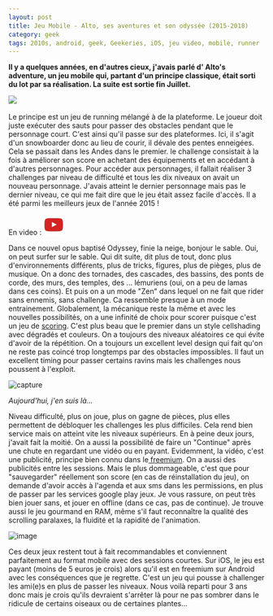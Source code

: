 ```yaml
---
layout: post
title: Jeu Mobile - Alto, ses aventures et son odyssée (2015-2018)
category: geek
tags: 2010s, android, geek, Geekeries, iOS, jeu video, mobile, runner
---
```

**Il y a quelques années, en d'autres cieux, j'avais parlé d' Alto's adventure, un jeu mobile qui, partant d'un principe classique, était sorti du lot par sa réalisation. La suite est sortie fin Juillet.**

<img src="https://upload.wikimedia.org/wikipedia/commons/thumb/e/e3/Alto%27s_Adventure_animation_-_01_Chasm.gif/250px-Alto%27s_Adventure_animation_-_01_Chasm.gif">

Le principe est un jeu de running mélangé à de la plateforme. Le joueur doit juste exécuter des sauts pour passer des obstacles pendant que le personnage court. C'est ainsi qu'il passe sur des plateformes. Ici, il s'agit d'un snowboarder donc au lieu de courir, il dévale des pentes enneigées. Cela se passait dans les Andes dans le premier. le challenge consistait à la fois à améliorer son score en achetant des équipements et en accédant à d'autres personnages. Pour accéder aux personnages, il fallait réaliser 3 challenges par niveau de difficulté et tous les dix niveaux on avait un nouveau personnage. J'avais atteint le dernier personnage mais pas le dernier niveau, ce qui me fait dire que le jeu était assez facile d'accès. Il a été parmi les meilleurs jeux de l'année 2015 !

En video : [![video](/images/youtube.png)](https://www.youtube.com/watch?v=PaZsrAi6iJg)

Dans ce nouvel opus baptisé Odyssey, finie la neige, bonjour le sable. Oui, on peut surfer sur le sable. Qui dit suite, dit plus de tout, donc plus d'environnements différents, plus de tricks, figures, plus de pièges, plus de musique. On a donc des tornades, des cascades, des bassins, des ponts de corde, des murs, des temples, des ... lémuriens (oui, on a peu de lamas dans ces coins). Et puis on a un mode "Zen" dans lequel on ne fait que rider sans ennemis, sans challenge. Ca ressemble presque à un mode entrainement. Globalement, la mécanique reste la même et avec les nouvelles possibilités, on a une infinité de choix pour scorer puisque c'est un jeu de <a href="https://fr.wikipedia.org/wiki/Score_(nombre_de_points)">scoring</a>. C'est plus beau que le premier dans un style cellshading avec dégradés et couleurs. On a toujours des niveaux aléatoires ce qui évite d'avoir de la répétition. On a toujours un excellent level design qui fait qu'on ne reste pas coincé trop longtemps par des obstacles impossibles. Il faut un excellent timing pour passer certains ravins mais les challenges nous poussent à l'exploit.

![capture](https://filedn.eu/llqi9IBxlYouGRXYG2xlROb/img/2018/alto1.jpg)

*Aujourd'hui, j'en suis là...*

Niveau difficulté, plus on joue, plus on gagne de pièces, plus elles permettent de débloquer les challenges les plus difficiles. Cela rend bien service mais on atteint vite les niveaux supérieurs. En à peine deux jours, j'avait fait la moitié. On a aussi la possibilité de faire un "Continue" après une chute en regardant une vidéo ou en payant. Evidemment, la vidéo, c'est une publicité, principe bien connu dans le<a href="https://cheziceman.wordpress.com/2017/01/15/jeu-mobile-comment-le-freemium-tue-le-jeu-video/"> freemium</a>. On a aussi des publicités entre les sessions. Mais le plus dommageable, c'est que pour "sauvegarder" réellement son score (en cas de réinstallation du jeu), on demande d'avoir accès à l'agenda et aux sms dans les permissions, en plus de passer par les services google play jeux. Je vous rassure, on peut très bien jouer sans, et jouer en offline (dans ce cas, pas de continue). Je trouve aussi le jeu gourmand en RAM, même s'il faut reconnaître la qualité des scrolling paralaxes, la fluidité et la rapidité de l'animation.

![image](https://filedn.eu/llqi9IBxlYouGRXYG2xlROb/img/2018/alto2.jpg)

Ces deux jeux restent tout à fait recommandables et conviennent parfaitement au format mobile avec des sessions courtes. Sur iOS, le jeu est payant (moins de 5 euros je crois) alors qu'il est en freemium sur Android avec les conséquences que je regrette. C'est un jeu qui pousse à challenger les ami(e)s en plus de passer les niveaux. Nous voilà reparti pour 3 ans donc mais je crois qu'ils devraient s'arrêter là pour ne pas sombrer dans le ridicule de certains oiseaux ou de certaines plantes...
